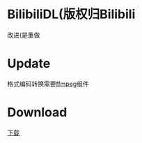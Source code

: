 # BilibiliDL(版权归Bilibili


改进(是重做

# Update
格式编码转换需要[ffmpeg](https://ffmpeg.zeranoe.com/builds/ "ffmpeg")组件

# Download
[下载](https://github.com/MLinksme/BilibiliPC/releases/download/1.0/DL.zip "下载")

